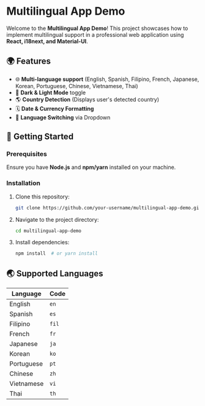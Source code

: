 # Multilingual App Demo

Welcome to the **Multilingual App Demo**! This project showcases how to implement multilingual support in a professional web application using **React, i18next, and Material-UI**.

## 🌍 Features

-   🌐 **Multi-language support** (English, Spanish, Filipino, French, Japanese, Korean, Portuguese, Chinese, Vietnamese, Thai)
-   🎨 **Dark & Light Mode** toggle
-   🌎 **Country Detection** (Displays user's detected country)
-   🗓️ **Date & Currency Formatting**
-   🔄 **Language Switching** via Dropdown

## 🚀 Getting Started

### Prerequisites

Ensure you have **Node.js** and **npm/yarn** installed on your machine.

### Installation

1. Clone this repository:
    ```bash
    git clone https://github.com/your-username/multilingual-app-demo.git
    ```
2. Navigate to the project directory:
    ```bash
    cd multilingual-app-demo
    ```
3. Install dependencies:
    ```bash
    npm install  # or yarn install
    ```

## 🌏 Supported Languages

| Language   | Code  |
| ---------- | ----- |
| English    | `en`  |
| Spanish    | `es`  |
| Filipino   | `fil` |
| French     | `fr`  |
| Japanese   | `ja`  |
| Korean     | `ko`  |
| Portuguese | `pt`  |
| Chinese    | `zh`  |
| Vietnamese | `vi`  |
| Thai       | `th`  |
